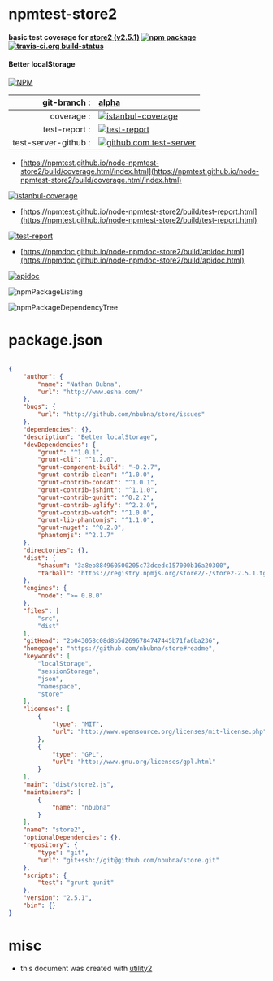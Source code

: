 # npmtest-store2

#### basic test coverage for  [store2 (v2.5.1)](https://github.com/nbubna/store#readme)  [![npm package](https://img.shields.io/npm/v/npmtest-store2.svg?style=flat-square)](https://www.npmjs.org/package/npmtest-store2) [![travis-ci.org build-status](https://api.travis-ci.org/npmtest/node-npmtest-store2.svg)](https://travis-ci.org/npmtest/node-npmtest-store2)

#### Better localStorage

[![NPM](https://nodei.co/npm/store2.png?downloads=true&downloadRank=true&stars=true)](https://www.npmjs.com/package/store2)

| git-branch : | [alpha](https://github.com/npmtest/node-npmtest-store2/tree/alpha)|
|--:|:--|
| coverage : | [![istanbul-coverage](https://npmtest.github.io/node-npmtest-store2/build/coverage.badge.svg)](https://npmtest.github.io/node-npmtest-store2/build/coverage.html/index.html)|
| test-report : | [![test-report](https://npmtest.github.io/node-npmtest-store2/build/test-report.badge.svg)](https://npmtest.github.io/node-npmtest-store2/build/test-report.html)|
| test-server-github : | [![github.com test-server](https://npmtest.github.io/node-npmtest-store2/GitHub-Mark-32px.png)](https://npmtest.github.io/node-npmtest-store2/build/app/index.html) | | build-artifacts : | [![build-artifacts](https://npmtest.github.io/node-npmtest-store2/glyphicons_144_folder_open.png)](https://github.com/npmtest/node-npmtest-store2/tree/gh-pages/build)|

- [https://npmtest.github.io/node-npmtest-store2/build/coverage.html/index.html](https://npmtest.github.io/node-npmtest-store2/build/coverage.html/index.html)

[![istanbul-coverage](https://npmtest.github.io/node-npmtest-store2/build/screenCapture.buildCi.browser.%252Ftmp%252Fbuild%252Fcoverage.lib.html.png)](https://npmtest.github.io/node-npmtest-store2/build/coverage.html/index.html)

- [https://npmtest.github.io/node-npmtest-store2/build/test-report.html](https://npmtest.github.io/node-npmtest-store2/build/test-report.html)

[![test-report](https://npmtest.github.io/node-npmtest-store2/build/screenCapture.buildCi.browser.%252Ftmp%252Fbuild%252Ftest-report.html.png)](https://npmtest.github.io/node-npmtest-store2/build/test-report.html)

- [https://npmdoc.github.io/node-npmdoc-store2/build/apidoc.html](https://npmdoc.github.io/node-npmdoc-store2/build/apidoc.html)

[![apidoc](https://npmdoc.github.io/node-npmdoc-store2/build/screenCapture.buildCi.browser.%252Ftmp%252Fbuild%252Fapidoc.html.png)](https://npmdoc.github.io/node-npmdoc-store2/build/apidoc.html)

![npmPackageListing](https://npmtest.github.io/node-npmtest-store2/build/screenCapture.npmPackageListing.svg)

![npmPackageDependencyTree](https://npmtest.github.io/node-npmtest-store2/build/screenCapture.npmPackageDependencyTree.svg)



# package.json

```json

{
    "author": {
        "name": "Nathan Bubna",
        "url": "http://www.esha.com/"
    },
    "bugs": {
        "url": "http://github.com/nbubna/store/issues"
    },
    "dependencies": {},
    "description": "Better localStorage",
    "devDependencies": {
        "grunt": "^1.0.1",
        "grunt-cli": "^1.2.0",
        "grunt-component-build": "~0.2.7",
        "grunt-contrib-clean": "^1.0.0",
        "grunt-contrib-concat": "^1.0.1",
        "grunt-contrib-jshint": "^1.1.0",
        "grunt-contrib-qunit": "^0.2.2",
        "grunt-contrib-uglify": "^2.2.0",
        "grunt-contrib-watch": "^1.0.0",
        "grunt-lib-phantomjs": "^1.1.0",
        "grunt-nuget": "^0.2.0",
        "phantomjs": "^2.1.7"
    },
    "directories": {},
    "dist": {
        "shasum": "3a8eb884960500205c73dcedc157000b16a20300",
        "tarball": "https://registry.npmjs.org/store2/-/store2-2.5.1.tgz"
    },
    "engines": {
        "node": ">= 0.8.0"
    },
    "files": [
        "src",
        "dist"
    ],
    "gitHead": "2b043058c08d8b5d2696784747445b71fa6ba236",
    "homepage": "https://github.com/nbubna/store#readme",
    "keywords": [
        "localStorage",
        "sessionStorage",
        "json",
        "namespace",
        "store"
    ],
    "licenses": [
        {
            "type": "MIT",
            "url": "http://www.opensource.org/licenses/mit-license.php"
        },
        {
            "type": "GPL",
            "url": "http://www.gnu.org/licenses/gpl.html"
        }
    ],
    "main": "dist/store2.js",
    "maintainers": [
        {
            "name": "nbubna"
        }
    ],
    "name": "store2",
    "optionalDependencies": {},
    "repository": {
        "type": "git",
        "url": "git+ssh://git@github.com/nbubna/store.git"
    },
    "scripts": {
        "test": "grunt qunit"
    },
    "version": "2.5.1",
    "bin": {}
}
```



# misc
- this document was created with [utility2](https://github.com/kaizhu256/node-utility2)
